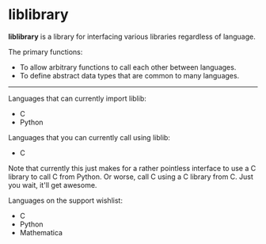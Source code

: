 liblibrary
==========

**liblibrary** is a library for interfacing various libraries regardless of language.

The primary functions:

* To allow arbitrary functions to call each other between languages.
* To define abstract data types that are common to many languages.

----------------

Languages that can currently import liblib:

* C
* Python

Languages that you can currently call using liblib:

* C

Note that currently this just makes for a rather pointless interface to use
a C library to call C from Python. Or worse, call C using a C library from C.
Just you wait, it'll get awesome.

Languages on the support wishlist:

* C
* Python
* Mathematica

